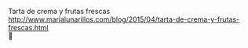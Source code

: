 Tarta de crema y frutas frescas	http://www.marialunarillos.com/blog/2015/04/tarta-de-crema-y-frutas-frescas.html	
਍